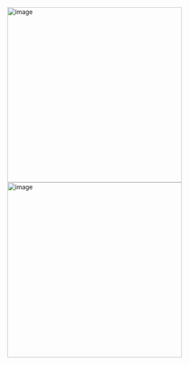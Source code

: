 <img width="400" alt="image" src="https://github.com/user-attachments/assets/4877e76d-7c44-48df-8ecb-251793478199" /> 

<img width="400" alt="image" src="https://github.com/user-attachments/assets/164f44fb-db7b-4d90-992e-ea9a3f65c049" /> 

